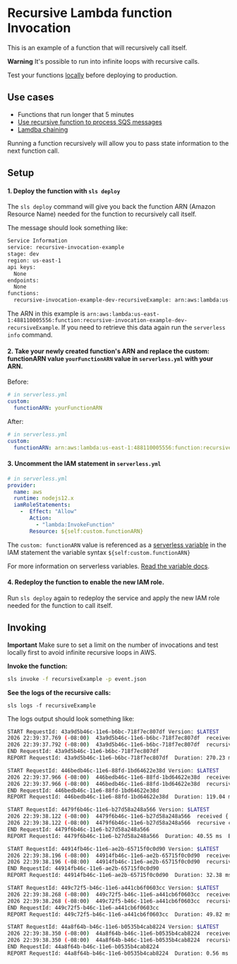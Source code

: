<!--
title: 'AWS Recursive Lambda function Invocation example in NodeJS'
description: 'This is an example of a function that will recursively call itself.'
layout: Doc
framework: v1
platform: AWS
language: nodeJS
authorLink: 'https://github.com/rupakg'
authorName: 'Rupak Ganguly'
authorAvatar: 'https://avatars0.githubusercontent.com/u/8188?v=4&s=140'
-->
# Recursive Lambda function Invocation

This is an example of a function that will recursively call itself.

**Warning** It's possible to run into infinite loops with recursive calls.

Test your functions [locally](https://serverless.com/framework/docs/providers/aws/cli-reference/invoke#invoke-local) before deploying to production.

## Use cases

- Functions that run longer that 5 minutes
- [Use recursive function to process SQS messages](http://theburningmonk.com/2016/04/aws-lambda-use-recursive-function-to-process-sqs-messages-part-1/)
- [Lamdba chaining](https://github.com/pmuens/serverless-lambda-chaining)

Running a function recursively will allow you to pass state information to the next function call.

## Setup

#### 1. Deploy the function with `sls deploy`

The `sls deploy` command will give you back the function ARN (Amazon Resource Name) needed for the function to recursively call itself.

The message should look something like:

```bash
Service Information
service: recursive-invocation-example
stage: dev
region: us-east-1
api keys:
  None
endpoints:
  None
functions:
  recursive-invocation-example-dev-recursiveExample: arn:aws:lambda:us-east-1:488110005556:function:recursive-invocation-example-dev-recursiveExample
```

The ARN in this example is `arn:aws:lambda:us-east-1:488110005556:function:recursive-invocation-example-dev-recursiveExample`. If you need to retrieve this data again run the `serverless info` command.

#### 2. Take your newly created function's ARN and replace the custom: functionARN value `yourFunctionARN` value in `serverless.yml` with your ARN.

Before:
```yml
# in serverless.yml
custom:
  functionARN: yourFunctionARN
```

After:
```yml
# in serverless.yml
custom:
  functionARN: arn:aws:lambda:us-east-1:488110005556:function:recursive-invocation-example-dev-recursiveExample
```

#### 3. Uncomment the IAM statement in `serverless.yml`

```yml
# in serverless.yml
provider:
  name: aws
  runtime: nodejs12.x
  iamRoleStatements:
    -  Effect: "Allow"
       Action:
         - "lambda:InvokeFunction"
       Resource: ${self:custom.functionARN}
```

The `custom: functionARN` value is referenced as a [serverless variable](https://serverless.com/framework/docs/providers/aws/guide/variables/) in the IAM statement the variable syntax `${self:custom.functionARN}`

For more information on serverless variables. [Read the variable docs](https://serverless.com/framework/docs/providers/aws/guide/variables/).

#### 4. Redeploy the function to enable the new IAM role.

Run `sls deploy` again to redeploy the service and apply the new IAM role needed for the function to call itself.

## Invoking

**Important** Make sure to set a limit on the number of invocations and test locally first to avoid infinite recursive loops in AWS.

**Invoke the function:**

```bash
sls invoke -f recursiveExample -p event.json
```

**See the logs of the recursive calls:**

```
sls logs -f recursiveExample
```

The logs output should look something like:

```bash
START RequestId: 43a9d5b46c-11e6-b6bc-718f7ec807df Version: $LATEST
2026 22:39:37.769 (-08:00)  43a9d5b46c-11e6-b6bc-718f7ec807df  received { numberOfCalls: 5 }
2026 22:39:37.792 (-08:00)  43a9d5b46c-11e6-b6bc-718f7ec807df  recursive call
END RequestId: 43a9d5b46c-11e6-b6bc-718f7ec807df
REPORT RequestId: 43a9d5b46c-11e6-b6bc-718f7ec807df  Duration: 270.23 ms Billed Duration: 300 ms   Memory Size: 1024 MB  Max Memory Used: 32 MB

START RequestId: 446bedb46c-11e6-88fd-1bd64622e38d Version: $LATEST
2026 22:39:37.966 (-08:00)  446bedb46c-11e6-88fd-1bd64622e38d  received { numberOfCalls: 4 }
2026 22:39:37.966 (-08:00)  446bedb46c-11e6-88fd-1bd64622e38d  recursive call
END RequestId: 446bedb46c-11e6-88fd-1bd64622e38d
REPORT RequestId: 446bedb46c-11e6-88fd-1bd64622e38d  Duration: 119.04 ms Billed Duration: 200 ms   Memory Size: 1024 MB  Max Memory Used: 32 MB

START RequestId: 4479f6b46c-11e6-b27d58a248a566 Version: $LATEST
2026 22:39:38.122 (-08:00)  4479f6b46c-11e6-b27d58a248a566  received { numberOfCalls: 3 }
2026 22:39:38.122 (-08:00)  4479f6b46c-11e6-b27d58a248a566  recursive call
END RequestId: 4479f6b46c-11e6-b27d58a248a566
REPORT RequestId: 4479f6b46c-11e6-b27d58a248a566  Duration: 40.55 ms  Billed Duration: 100 ms   Memory Size: 1024 MB  Max Memory Used: 32 MB

START RequestId: 44914fb46c-11e6-ae2b-65715f0c0d90 Version: $LATEST
2026 22:39:38.196 (-08:00)  44914fb46c-11e6-ae2b-65715f0c0d90  received { numberOfCalls: 2 }
2026 22:39:38.196 (-08:00)  44914fb46c-11e6-ae2b-65715f0c0d90  recursive call
END RequestId: 44914fb46c-11e6-ae2b-65715f0c0d90
REPORT RequestId: 44914fb46c-11e6-ae2b-65715f0c0d90  Duration: 32.38 ms  Billed Duration: 100 ms   Memory Size: 1024 MB  Max Memory Used: 32 MB

START RequestId: 449c72f5-b46c-11e6-a441cb6f0603cc Version: $LATEST
2026 22:39:38.268 (-08:00)  449c72f5-b46c-11e6-a441cb6f0603cc  received { numberOfCalls: 1 }
2026 22:39:38.268 (-08:00)  449c72f5-b46c-11e6-a441cb6f0603cc  recursive call
END RequestId: 449c72f5-b46c-11e6-a441cb6f0603cc
REPORT RequestId: 449c72f5-b46c-11e6-a441cb6f0603cc  Duration: 49.82 ms  Billed Duration: 100 ms   Memory Size: 1024 MB  Max Memory Used: 32 MB

START RequestId: 44a8f64b-b46c-11e6-b0535b4cab8224 Version: $LATEST
2026 22:39:38.350 (-08:00)  44a8f64b-b46c-11e6-b0535b4cab8224  received { numberOfCalls: 0 }
2026 22:39:38.350 (-08:00)  44a8f64b-b46c-11e6-b0535b4cab8224  recursive call finished
END RequestId: 44a8f64b-b46c-11e6-b0535b4cab8224
REPORT RequestId: 44a8f64b-b46c-11e6-b0535b4cab8224  Duration: 0.56 ms Billed Duration: 100 ms   Memory Size: 1024 MB  Max Memory Used: 32 MB
```

